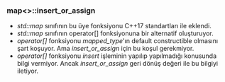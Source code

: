 ### map<>::insert_or_assign

+ _std::map_ sınıfının bu üye fonksiyonu C++17 standartları ile eklendi. 
+ _std::map_ sınıfının operator[] fonksiyonuna bir alternatif oluşturuyor.
+ _operator[]_ fonksiyonu _mapped_type_'ın default constructible olmasını şart koşuyor. Ama _insert_or_assign_ için bu koşul gerekmiyor.
+ _operator[]_ fonksiyonu _insert_ işleminin yapılıp yapılmadığı konusunda bilgi vermiyor. Ancak _insert_or_assign_ geri dönüş değeri ile bu bilgiyi iletiyor.
